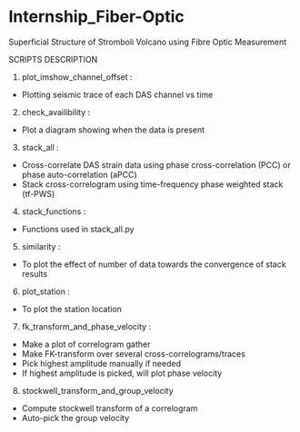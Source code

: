 # Internship_Fiber-Optic
Superficial Structure of Stromboli Volcano using Fibre Optic Measurement

SCRIPTS DESCRIPTION

1. plot_imshow_channel_offset :
- Plotting seismic trace of each DAS channel vs time

2. check_availibility :
- Plot a diagram showing when the data is present
  
3. stack_all :
- Cross-correlate DAS strain data using phase cross-correlation (PCC) or phase auto-correlation (aPCC)
- Stack cross-correlogram using time-frequency phase weighted stack (tf-PWS)

4. stack_functions :
- Functions used in stack_all.py

5. similarity :
- To plot the effect of number of data towards the convergence of stack results

6. plot_station :
- To plot the station location

7. fk_transform_and_phase_velocity :
- Make a plot of correlogram gather
- Make FK-transform over several cross-correlograms/traces
- Pick highest amplitude manually if needed
- If highest amplitude is picked, will plot phase velocity

8. stockwell_transform_and_group_velocity
- Compute stockwell transform of a correlogram
- Auto-pick the group velocity
